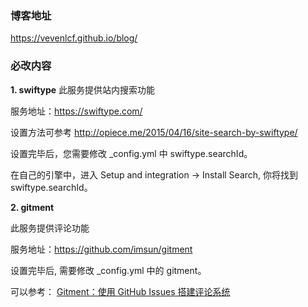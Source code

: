 ### 博客地址
https://vevenlcf.github.io/blog/

### 必改内容

**1. swiftype** 
此服务提供站内搜索功能

服务地址：https://swiftype.com/

设置方法可参考 http://opiece.me/2015/04/16/site-search-by-swiftype/

设置完毕后，您需要修改 _config.yml 中 swiftype.searchId。

在自己的引擎中，进入 Setup and integration -> Install Search, 你将找到 swiftype.searchId。

  <script type="text/javascript">
  ...
  ...
    _st('install','swiftype.searchId','2.0.0');
  </script>

**2. gitment**

此服务提供评论功能

服务地址：https://github.com/imsun/gitment

设置完毕后, 需要修改 _config.yml 中的 gitment。

可以参考： [Gitment：使用 GitHub Issues 搭建评论系统](https://imsun.net/posts/gitment-introduction/)
